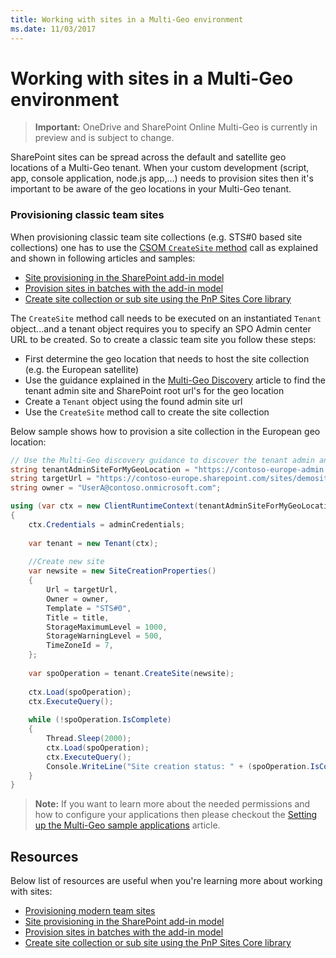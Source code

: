 ```yaml
---
title: Working with sites in a Multi-Geo environment
ms.date: 11/03/2017
---
```

# Working with sites in a Multi-Geo environment

> **Important:** OneDrive and SharePoint Online Multi-Geo is currently in preview and is subject to change.

SharePoint sites can be spread across the default and satellite geo locations of a Multi-Geo tenant. When your custom development (script, app, console application, node.js app,...) needs to provision sites then it's important to be aware of the geo locations in your Multi-Geo tenant. 

### Provisioning classic team sites
When provisioning classic team site collections (e.g. STS#0 based site collections) one has to use the [CSOM `CreateSite` method](https://msdn.microsoft.com/en-us/library/microsoft.online.sharepoint.tenantadministration.tenant.createsite(v=office.15).aspx) call as explained and shown in following articles and samples:
- [Site provisioning in the SharePoint add-in model](solution-guidance/site-provisioning-sharepoint-add-in.md)
- [Provision sites in batches with the add-in model](https://github.com/SharePoint/PnP/tree/master/Samples/Provisioning.Batch)
- [Create site collection or sub site using the PnP Sites Core library](https://github.com/SharePoint/PnP/tree/master/Samples/Provisioning.CreateSite)

The `CreateSite` method call needs to be executed on an instantiated `Tenant` object...and a tenant object requires you to specify an SPO Admin center URL to be created. So to create a classic team site you follow these steps:
- First determine the geo location that needs to host the site collection (e.g. the European satellite)
- Use the guidance explained in the [Multi-Geo Discovery](multigeo-discovery.md) article to find the tenant admin site and SharePoint root url's for the geo location
- Create a `Tenant` object using the found admin site url
- Use the `CreateSite` method call to create the site collection

Below sample shows how to provision a site collection in the European geo location:

```C#
// Use the Multi-Geo discovery guidance to discover the tenant admin and root site urls for this geo location
string tenantAdminSiteForMyGeoLocation = "https://contoso-europe-admin.sharepoint.com";
string targetUrl = "https://contoso-europe.sharepoint.com/sites/demosite";
string owner = "UserA@contoso.onmicrosoft.com";

using (var ctx = new ClientRuntimeContext(tenantAdminSiteForMyGeoLocation))
{
    ctx.Credentials = adminCredentials;
    
    var tenant = new Tenant(ctx);
    
    //Create new site
    var newsite = new SiteCreationProperties()
    {
        Url = targetUrl,
        Owner = owner,
        Template = "STS#0",
        Title = title,
        StorageMaximumLevel = 1000,
        StorageWarningLevel = 500,
        TimeZoneId = 7,
    };
    
    var spoOperation = tenant.CreateSite(newsite);
    
    ctx.Load(spoOperation);
    ctx.ExecuteQuery();
    
    while (!spoOperation.IsComplete)
    {
        Thread.Sleep(2000);
        ctx.Load(spoOperation);
        ctx.ExecuteQuery();
        Console.WriteLine("Site creation status: " + (spoOperation.IsComplete ? "waiting" : "complete"));
    }
}
```

>**Note:**
>If you want to learn more about the needed permissions and how to configure your applications then please checkout the [Setting up the Multi-Geo sample applications](multigeo-sampleapplicationsetup.md) article.

## Resources
Below list of resources are useful when you're learning more about working with sites:
- [Provisioning modern team sites](https://msdn.microsoft.com/en-us/pnp_articles/modern-experience-customizations-provisioning-sites)
- [Site provisioning in the SharePoint add-in model](solution-guidance/site-provisioning-sharepoint-add-in.md)
- [Provision sites in batches with the add-in model](https://github.com/SharePoint/PnP/tree/master/Samples/Provisioning.Batch)
- [Create site collection or sub site using the PnP Sites Core library](https://github.com/SharePoint/PnP/tree/master/Samples/Provisioning.CreateSite)
